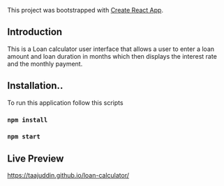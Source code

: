 This project was bootstrapped with [Create React App](https://github.com/facebook/create-react-app).

## Introduction
This is a Loan calculator user interface that allows a user to enter a loan amount and loan
duration in months which then displays the interest rate and the monthly payment.

## Installation..
To run this application follow this scripts
### `npm install`
### `npm start`

## Live Preview
https://taajuddin.github.io/loan-calculator/
